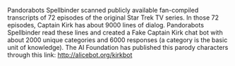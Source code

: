 Pandorabots Spellbinder scanned publicly available fan-compiled transcripts of 72 episodes of the original Star Trek TV series. In those 72 episodes, Captain Kirk has about 9000 lines of dialog. Pandorabots Spellbinder read these lines and created a Fake Captain Kirk chat bot with about 2000 unique categories and 6000 responses (a category is the basic unit of knowledge). The AI Foundation has published this parody characters through this link: http://alicebot.org/kirkbot


